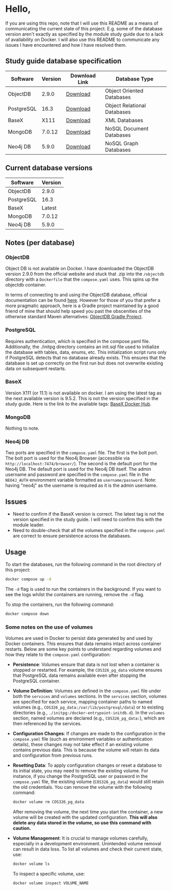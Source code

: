 # Hello,

If you are using this repo, note that I will use this README as a means of communicating the current state of this project. E.g. some of the database version aren't exactly as specified by the module study guide due to a lack of availability on Docker. I will also use this README to communicate any issues I have encountered and how I have resolved them.

## Study guide database specification

| Software   | Version | Download Link                                              | Database Type               |
| ---------- | ------- | ---------------------------------------------------------- | --------------------------- |
| ObjectDB   | 2.9.0   | [Download](https://www.objectdb.com/download)              | Object Oriented Databases   |
| PostgreSQL | 16.3    | [Download](http://www.PostgreSQL.org/download/)            | Object Relational Databases |
| BaseX      | X111    | [Download](https://basex.org/download/)                    | XML Databases               |
| MongoDB    | 7.0.12  | [Download](https://www.mongodb.com/try/download/community) | NoSQL Document Databases    |
| Neo4j DB   | 5.9.0   | [Download](https://neo4j.com/download-center/)             | NoSQL Graph Databases       |

## Current database versions

| Software   | Version |
| ---------- | ------- |
| ObjectDB   | 2.9.0   |
| PostgreSQL | 16.3    |
| BaseX      | Latest  |
| MongoDB    | 7.0.12  |
| Neo4j DB   | 5.9.0   |

## Notes (per database)

### ObjectDB

Object DB is not available on Docker. I have downloaded the ObjectDB version 2.9.0 from the official website and stuck that .zip into the `/objectdb` directory with a `Dockerfile` that the `compose.yaml` uses. This spins up the objectdb container.

In terms of connecting to and using the ObjectDB database, official documentation can be found [here](https://www.objectdb.com/database/overview). However for those of you that prefer a more pragmatic approach, here is a Gradle project maintained by a good friend of mine that should help speed you past the obscenities of the otherwise standard Maven alternatives: [ObjectDB Gradle Project](https://github.com/Vafdaf12/objectdb-gradle).

### PostgreSQL

Requires authentication, which is specified in the compose.yaml file. Additionally, the ./initpg directory contains an init.sql file used to initialize the database with tables, data, enums, etc. This initialization script runs only if PostgreSQL detects that no database already exists. This ensures that the database is set up correctly on the first run but does not overwrite existing data on subsequent restarts.

### BaseX

Version X111 (or 11.1) is not available on docker. I am using the latest tag as the next available version is 9.5.2. This is not the version specified in the study guide. Here is the link to the available tags: [BaseX Docker Hub](https://hub.docker.com/r/basex/basexhttp/tags).

### MongoDB

Nothing to note.

### Neo4j DB

Two ports are specified in the `compose.yaml` file. The first is the bolt port. The bolt port is used for the Neo4j Browser (accessible via `http://localhost:7474/browser/`). The second is the default port for the Neo4j DB. The default port is used for the Neo4j DB itself. The admin username and password are specified in the `compose.yaml` file in the `NEO4J_AUTH` environment variable formatted as `username/password`. Note: having "neo4j" as the username is required as it is the admin username.

## Issues

-   Need to confirm if the BaseX version is correct. The latest tag is not the version specified in the study guide. I will need to confirm this with the module leader.
-   Need to double-check that all the volumes specified in the `compose.yaml` are correct to ensure persistence across the databases.

## Usage

To start the databases, run the following command in the root directory of this project:

```bash
docker compose up -d
```

The `-d` flag is used to run the containers in the background. If you want to see the logs whilst the containers are running, remove the `-d` flag.

To stop the containers, run the following command:

```bash
docker compose down
```

### Some notes on the use of volumes

Volumes are used in Docker to persist data generated by and used by Docker containers. This ensures that data remains intact across container restarts. Below are some key points to understand regarding volumes and how they relate to the `compose.yaml` configuration:

-   **Persistence**: Volumes ensure that data is not lost when a container is stopped or restarted. For example, the `COS326_pg_data` volume ensures that PostgreSQL data remains available even after stopping the PostgreSQL container.

-   **Volume Definition**: Volumes are defined in the `compose.yaml` file under both the `services` and `volumes` sections. In the `services` section, volumes are specified for each service, mapping container paths to named volumes (e.g., `COS326_pg_data:/var/lib/postgresql/data`) or to existing directories (e.g., `./initpg:/docker-entrypoint-initdb.d`). In the `volumes` section, named volumes are declared (e.g., `COS326_pg_data:`), which are then referenced by the services.

-   **Configuration Changes**: If changes are made to the configuration in the `compose.yaml` file (such as environment variables or authentication details), these changes may not take effect if an existing volume contains previous data. This is because the volume will retain its data and configuration from previous runs.

-   **Resetting Data**: To apply configuration changes or reset a database to its initial state, you may need to remove the existing volume. For instance, if you change the PostgreSQL user or password in the `compose.yaml` file, the existing volume (`COS326_pg_data`) would still retain the old credentials. You can remove the volume with the following command:

    ```bash
    docker volume rm COS326_pg_data
    ```

    After removing the volume, the next time you start the container, a new volume will be created with the updated configuration. **This will also delete any data stored in the volume, so use this command with caution.**

-   **Volume Management**: It is crucial to manage volumes carefully, especially in a development environment. Unintended volume removal can result in data loss. To list all volumes and check their current state, use:
    ```bash
    docker volume ls
    ```
    To inspect a specific volume, use:
    ```bash
    docker volume inspect VOLUME_NAME
    ```
